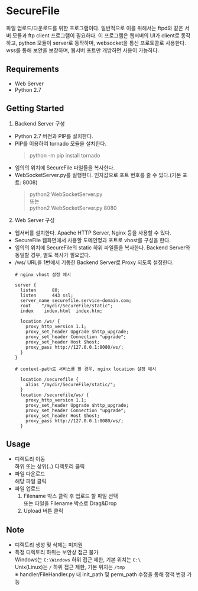 SecureFile
=============================
파일 업로드/다운로드를 위한 프로그램이다.
일반적으로 이를 위해서는 ftpd와 같은 서버 모듈과 ftp client 프로그램이 필요하다.
이 프로그램은 웹서버의 UI가 client로 동작하고, python 모듈이 server로 동작하며, websocket을 통신 프로토콜로 사용한다.
wss를 통해 보안을 보장하며, 웹서버 포트만 개방하면 사용이 가능하다.

Requirements
---------------
* Web Server
* Python 2.7

Getting Started
---------------
1. Backend Server 구성
 - Python 2.7 버전과 PIP를 설치한다.
 - PIP를 이용하여 tornado 모듈을 설치한다.
   > python -m pip install tornado
 - 임의의 위치에 SecureFile 파일들을 복사한다.
 - WebSocketServer.py를 실행한다. 인자값으로 포트 번호를 줄 수 있다.(기본 포트: 8008)
   > python2 WebSocketServer.py<br>
   > 또는<br>
   > python2 WebSocketServer.py 8080

2. Web Server 구성
 - 웹서버를 설치한다. Apache HTTP Server, Nginx 등을 사용할 수 있다.
 - SecureFile 웹화면에서 사용할 도메인명과 포트로 vhost를 구성을 한다.
 - 임의의 위치에 SecureFile의 static 하위 파일들을 복사한다. Backend Server와 동일할 경우, 별도 복사가 필요없다.
 - /ws/ URL을 1번에서 기동한 Backend Server로 Proxy 되도록 설정한다.
   ```
   # nginx vhost 설정 예시
   
   server {
     listen      80;
     listen      443 ssl;
     server_name securefile.service-domain.com;
     root    "/mydir/SecureFile/static";
     index    index.html  index.htm;

     location /ws/ {
       proxy_http_version 1.1;
       proxy_set_header Upgrade $http_upgrade;
       proxy_set_header Connection "upgrade";
       proxy_set_header Host $host;
       proxy_pass http://127.0.0.1:8080/ws/;
     }
   }
   ```
   ```
   # context-path로 서비스를 할 경우, nginx location 설정 예시
   
     location /securefile {
       alias "/mydir/SecureFile/static/";
     }
     location /securefile/ws/ {
       proxy_http_version 1.1;
       proxy_set_header Upgrade $http_upgrade;
       proxy_set_header Connection "upgrade";
       proxy_set_header Host $host;
       proxy_pass http://127.0.0.1:8080/ws/;
     }
   ```
   
Usage
---------------

- 디렉토리 이동  
  하위 또는 상위(..) 디렉토리 클릭
- 파일 다운로드  
  해당 파일 클릭
- 파일 업로드  
  1. Filename 박스 클릭 후 업로드 할 파일 선택    
     또는 파일을 Filename 박스로 Drag&Drop
  2. Upload 버튼 클릭

Note
--------------
- 디렉토리 생성 및 삭제는 미지원
- 특정 디렉토리 하위는 보안상 접근 불가  
  Windows는 `C:\Windows` 하위 접근 제한, 기본 위치는 `C:\`  
  Unix(Linux)는 `/` 하위 접근 제한, 기본 위치는 `/tmp`    
  ※ handler/FileHandler.py 내 init_path 및 perm_path 수정을 통해 정책 변경 가능